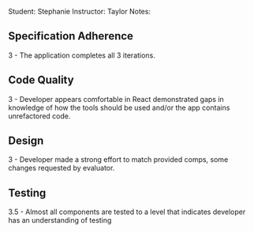 Student: Stephanie
Instructor: Taylor
Notes:

## Specification Adherence

3 - The application completes all 3 iterations.

## Code Quality

3 - Developer appears comfortable in React demonstrated gaps in knowledge of how the tools should be used and/or the app contains unrefactored code.

## Design

3 - Developer made a strong effort to match provided comps, some changes requested by evaluator.

## Testing

3.5 - Almost all components are tested to a level that indicates developer has an understanding of testing
